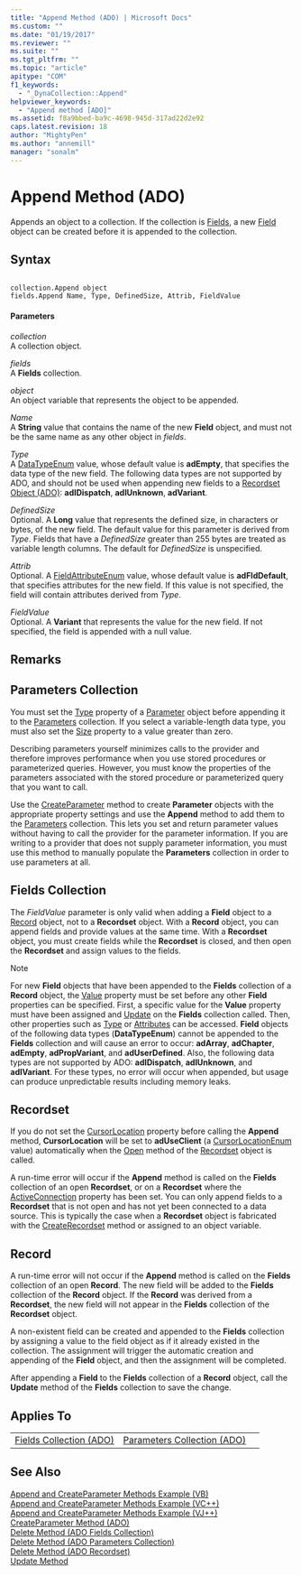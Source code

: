 ```yaml
---
title: "Append Method (ADO) | Microsoft Docs"
ms.custom: ""
ms.date: "01/19/2017"
ms.reviewer: ""
ms.suite: ""
ms.tgt_pltfrm: ""
ms.topic: "article"
apitype: "COM"
f1_keywords: 
  - "_DynaCollection::Append"
helpviewer_keywords: 
  - "Append method [ADO]"
ms.assetid: f8a9bbed-ba9c-4698-945d-317ad22d2e92
caps.latest.revision: 18
author: "MightyPen"
ms.author: "annemill"
manager: "sonalm"
---
```

# Append Method (ADO)
Appends an object to a collection. If the collection is [Fields](../../../ado/reference/ado-api/fields-collection-ado.md), a new [Field](../../../ado/reference/ado-api/field-object.md) object can be created before it is appended to the collection.  
  
## Syntax  
  
```  
  
collection.Append object  
fields.Append Name, Type, DefinedSize, Attrib, FieldValue  
```  
  
#### Parameters  
 *collection*  
 A collection object.  
  
 *fields*  
 A **Fields** collection.  
  
 *object*  
 An object variable that represents the object to be appended.  
  
 *Name*  
 A **String** value that contains the name of the new **Field** object, and must not be the same name as any other object in *fields*.  
  
 *Type*  
 A [DataTypeEnum](../../../ado/reference/ado-api/datatypeenum.md) value, whose default value is **adEmpty**, that specifies the data type of the new field. The following data types are not supported by ADO, and should not be used when appending new fields to a [Recordset Object (ADO)](../../../ado/reference/ado-api/recordset-object-ado.md): **adIDispatch**, **adIUnknown**, **adVariant**.  
  
 *DefinedSize*  
 Optional. A **Long** value that represents the defined size, in characters or bytes, of the new field. The default value for this parameter is derived from *Type*. Fields that have a *DefinedSize* greater than 255 bytes are treated as variable length columns. The default for *DefinedSize* is unspecified.  
  
 *Attrib*  
 Optional. A [FieldAttributeEnum](../../../ado/reference/ado-api/fieldattributeenum.md) value, whose default value is **adFldDefault**, that specifies attributes for the new field. If this value is not specified, the field will contain attributes derived from *Type*.  
  
 *FieldValue*  
 Optional. A **Variant** that represents the value for the new field. If not specified, the field is appended with a null value.  
  
## Remarks  
  
## Parameters Collection  
 You must set the [Type](../../../ado/reference/ado-api/type-property-ado.md) property of a [Parameter](../../../ado/reference/ado-api/parameter-object.md) object before appending it to the [Parameters](../../../ado/reference/ado-api/parameters-collection-ado.md) collection. If you select a variable-length data type, you must also set the [Size](../../../ado/reference/ado-api/size-property-ado-parameter.md) property to a value greater than zero.  
  
 Describing parameters yourself minimizes calls to the provider and therefore improves performance when you use stored procedures or parameterized queries. However, you must know the properties of the parameters associated with the stored procedure or parameterized query that you want to call.  
  
 Use the [CreateParameter](../../../ado/reference/ado-api/createparameter-method-ado.md) method to create **Parameter** objects with the appropriate property settings and use the **Append** method to add them to the [Parameters](../../../ado/reference/ado-api/parameters-collection-ado.md) collection. This lets you set and return parameter values without having to call the provider for the parameter information. If you are writing to a provider that does not supply parameter information, you must use this method to manually populate the **Parameters** collection in order to use parameters at all.  
  
## Fields Collection  
 The *FieldValue* parameter is only valid when adding a **Field** object to a [Record](../../../ado/reference/ado-api/record-object-ado.md) object, not to a **Recordset** object. With a **Record** object, you can append fields and provide values at the same time. With a **Recordset** object, you must create fields while the **Recordset** is closed, and then open the **Recordset** and assign values to the fields.  
  
> [!NOTE]
>  For new **Field** objects that have been appended to the **Fields** collection of a **Record** object, the [Value](../../../ado/reference/ado-api/value-property-ado.md) property must be set before any other **Field** properties can be specified. First, a specific value for the **Value** property must have been assigned and [Update](../../../ado/reference/ado-api/update-method.md) on the **Fields** collection called. Then, other properties such as [Type](../../../ado/reference/ado-api/type-property-ado.md) or [Attributes](../../../ado/reference/ado-api/attributes-property-ado.md) can be accessed. **Field** objects of the following data types (**DataTypeEnum**) cannot be appended to the **Fields** collection and will cause an error to occur: **adArray**, **adChapter**, **adEmpty**, **adPropVariant**, and **adUserDefined**. Also, the following data types are not supported by ADO: **adIDispatch**, **adIUnknown**, and **adIVariant**. For these types, no error will occur when appended, but usage can produce unpredictable results including memory leaks.  
  
## Recordset  
 If you do not set the [CursorLocation](../../../ado/reference/ado-api/cursorlocation-property-ado.md) property before calling the **Append** method, **CursorLocation** will be set to **adUseClient** (a [CursorLocationEnum](../../../ado/reference/ado-api/cursorlocationenum.md) value) automatically when the [Open](../../../ado/reference/ado-api/open-method-ado-recordset.md) method of the [Recordset](../../../ado/reference/ado-api/recordset-object-ado.md) object is called.  
  
 A run-time error will occur if the **Append** method is called on the **Fields** collection of an open **Recordset**, or on a **Recordset** where the [ActiveConnection](../../../ado/reference/ado-api/activeconnection-property-ado.md) property has been set. You can only append fields to a **Recordset** that is not open and has not yet been connected to a data source. This is typically the case when a **Recordset** object is fabricated with the [CreateRecordset](../../../ado/reference/rds-api/createrecordset-method-rds.md) method or assigned to an object variable.  
  
## Record  
 A run-time error will not occur if the **Append** method is called on the **Fields** collection of an open **Record**. The new field will be added to the **Fields** collection of the **Record** object. If the **Record** was derived from a **Recordset**, the new field will not appear in the **Fields** collection of the **Recordset** object.  
  
 A non-existent field can be created and appended to the **Fields** collection by assigning a value to the field object as if it already existed in the collection. The assignment will trigger the automatic creation and appending of the **Field** object, and then the assignment will be completed.  
  
 After appending a **Field** to the **Fields** collection of a **Record** object, call the **Update** method of the **Fields** collection to save the change.  
  
## Applies To  
  
||||  
|-|-|-|  
|[Fields Collection (ADO)](../../../ado/reference/ado-api/fields-collection-ado.md)|[Parameters Collection (ADO)](../../../ado/reference/ado-api/parameters-collection-ado.md)||  
  
## See Also  
 [Append and CreateParameter Methods Example (VB)](../../../ado/reference/ado-api/append-and-createparameter-methods-example-vb.md)   
 [Append and CreateParameter Methods Example (VC++)](../../../ado/reference/ado-api/append-and-createparameter-methods-example-vc.md)   
 [Append and CreateParameter Methods Example (VJ++)](../../../ado/reference/ado-api/append-and-createparameter-methods-example-vj.md)   
 [CreateParameter Method (ADO)](../../../ado/reference/ado-api/createparameter-method-ado.md)   
 [Delete Method (ADO Fields Collection)](../../../ado/reference/ado-api/delete-method-ado-fields-collection.md)   
 [Delete Method (ADO Parameters Collection)](../../../ado/reference/ado-api/delete-method-ado-parameters-collection.md)   
 [Delete Method (ADO Recordset)](../../../ado/reference/ado-api/delete-method-ado-recordset.md)   
 [Update Method](../../../ado/reference/ado-api/update-method.md)